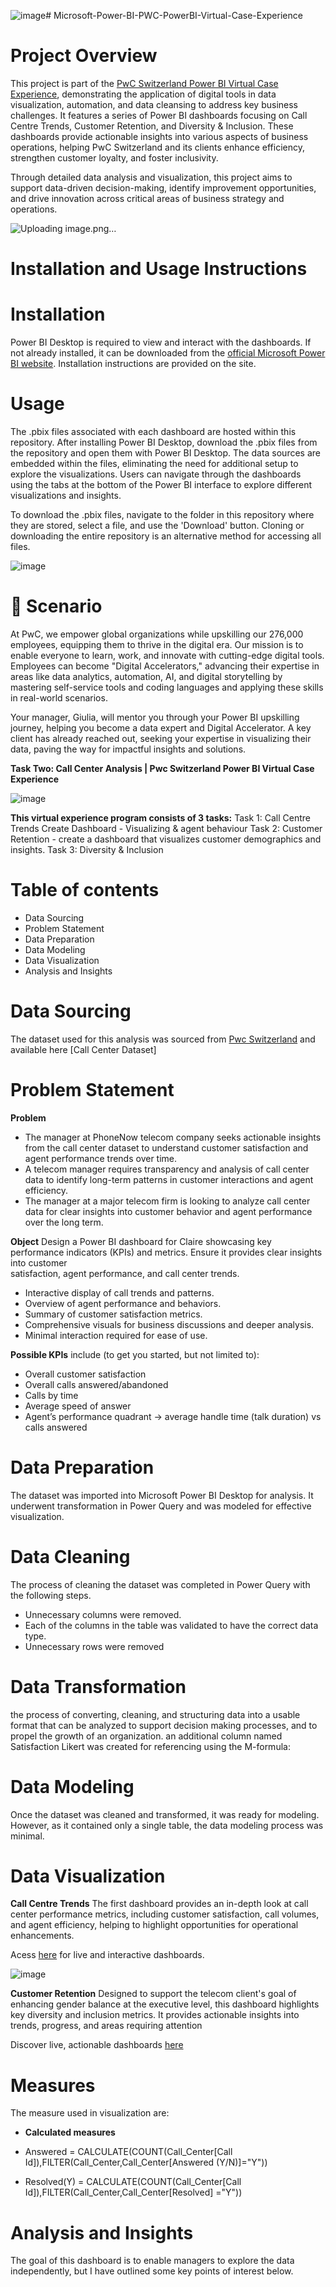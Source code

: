 ![image](https://github.com/user-attachments/assets/cde8c147-7c79-4c2b-ac9e-daa23ef0938f)# Microsoft-Power-BI-PWC-PowerBI-Virtual-Case-Experience

# Project Overview

This project is part of the [PwC Switzerland Power BI Virtual Case Experience](https://www.theforage.com/simulations/pwc-ch/power-bi-cqxg?ref=W5vwWAjutTpHbEraC), demonstrating the application of digital tools in data visualization, automation, and data cleansing to address key business challenges. It features a series of Power BI dashboards focusing on Call Centre Trends, Customer Retention, and Diversity & Inclusion. These dashboards provide actionable insights into various aspects of business operations, helping PwC Switzerland and its clients enhance efficiency, strengthen customer loyalty, and foster inclusivity.

Through detailed data analysis and visualization, this project aims to support data-driven decision-making, identify improvement opportunities, and drive innovation across critical areas of business strategy and operations.

![Uploading image.png…](https://www.influentialsoftware.com/wp-content/webp-express/webp-images/uploads/2024/09/V1-2-1-900x450.jpg.webp)

# Installation and Usage Instructions

# Installation

Power BI Desktop is required to view and interact with the dashboards. If not already installed, it can be downloaded from the [official Microsoft Power BI website](https://www.microsoft.com/en-us/power-platform/products/power-bi/desktop). Installation instructions are provided on the site.

# Usage

The .pbix files associated with each dashboard are hosted within this repository. After installing Power BI Desktop, download the .pbix files from the repository and open them with Power BI Desktop. The data sources are embedded within the files, eliminating the need for additional setup to explore the visualizations. Users can navigate through the dashboards using the tabs at the bottom of the Power BI interface to explore different visualizations and insights.

To download the .pbix files, navigate to the folder in this repository where they are stored, select a file, and use the 'Download' button. Cloning or downloading the entire repository is an alternative method for accessing all files.

![image](https://github.com/user-attachments/assets/a6a92aa5-265a-4b0d-a574-1c63aae9c968)


# 📌  Scenario

At PwC, we empower global organizations while upskilling our 276,000 employees, equipping them to thrive in the digital era. Our mission is to enable everyone to learn, work, and innovate with cutting-edge digital tools. Employees can become "Digital Accelerators," advancing their expertise in areas like data analytics, automation, AI, and digital storytelling by mastering self-service tools and coding languages and applying these skills in real-world scenarios.


Your manager, Giulia, will mentor you through your Power BI upskilling journey, helping you become a data expert and Digital Accelerator. A key client has already reached out, seeking your expertise in visualizing their data, paving the way for impactful insights and solutions.

**Task Two: Call Center Analysis | Pwc Switzerland Power BI Virtual Case Experience**

![image](https://github.com/user-attachments/assets/180f4374-ea45-41be-905e-a41026775072)

**This virtual experience program consists of 3 tasks:**
Task 1: Call Centre Trends Create Dashboard -  Visualizing  & agent behaviour
Task 2: Customer Retention - create a dashboard that visualizes customer demographics and insights.
Task 3: Diversity & Inclusion 

# Table of contents
* Data Sourcing
* Problem Statement
* Data Preparation
* Data Modeling
* Data Visualization
* Analysis and Insights

# Data Sourcing

The dataset used for this analysis was sourced from [Pwc Switzerland](https://www.theforage.com/simulations/pwc-ch/power-bi-cqxg) and available here [Call Center Dataset]

# Problem Statement

**Problem**
* The manager at PhoneNow telecom company seeks actionable insights from the call center dataset to understand customer satisfaction and agent performance trends     over time.  
* A telecom manager requires transparency and analysis of call center data to identify long-term patterns in customer interactions and agent efficiency.  
* The manager at a major telecom firm is looking to analyze call center data for clear insights into customer behavior and agent performance over the long term.  

**Object** 
  Design a Power BI dashboard for Claire showcasing key performance indicators (KPIs) and metrics. Ensure it provides clear insights into customer       
  satisfaction, agent performance, and call center trends.
  
- Interactive display of call trends and patterns.  
- Overview of agent performance and behaviors.  
- Summary of customer satisfaction metrics.  
- Comprehensive visuals for business discussions and deeper analysis.  
- Minimal interaction required for ease of use.  

**Possible KPIs** include (to get you started, but not limited to):

* Overall customer satisfaction
* Overall calls answered/abandoned
* Calls by time
* Average speed of answer
* Agent’s performance quadrant -> average handle time (talk duration) vs calls answered

# Data Preparation

The dataset was imported into Microsoft Power BI Desktop for analysis. It underwent transformation in Power Query and was modeled for effective visualization.

# Data Cleaning
  The process of cleaning the dataset was completed in Power Query with the following steps.

* Unnecessary columns were removed.
* Each of the columns in the table was validated to have the correct data type.
* Unnecessary rows were removed

# Data Transformation
  the process of converting, cleaning, and structuring data into a usable format that can be analyzed to support decision making processes, and to propel the growth of an organization.
  an additional column named Satisfaction Likert was created for referencing using the M-formula:
  
# Data Modeling
  Once the dataset was cleaned and transformed, it was ready for modeling. However, as it contained only a single table, the data modeling process was minimal.
  
# Data Visualization

**Call Centre Trends**
  The first dashboard provides an in-depth look at call center performance metrics, including customer satisfaction, call volumes, and agent efficiency, helping     to highlight opportunities for operational enhancements.  
 
  Acess [here](https://github.com/mroyalreddy07/Microsoft-Power-BI-PWC-PowerBI-Virtual-Case-Experience/blob/main/Call_Center.pbix) for live and interactive          dashboards.
  
  ![image](https://github.com/user-attachments/assets/0d01edc3-9f8f-44e1-8c76-0abcd2207e15)

**Customer Retention**
  Designed to support the telecom client's goal of enhancing gender balance at the executive level, this dashboard highlights key diversity and inclusion metrics.   It provides actionable insights into trends, progress, and areas requiring attention
  
  Discover live, actionable dashboards [here]()
  
# Measures
  The measure used in visualization are:
  
 * **Calculated measures**

  * Answered = CALCULATE(COUNT(Call_Center[Call Id]),FILTER(Call_Center,Call_Center[Answered (Y/N)]="Y"))
  * Resolved(Y) = CALCULATE(COUNT(Call_Center[Call Id]),FILTER(Call_Center,Call_Center[Resolved] ="Y"))

# Analysis and Insights
  The goal of this dashboard is to enable managers to explore the data independently, but I have outlined some key points of interest below.

  



